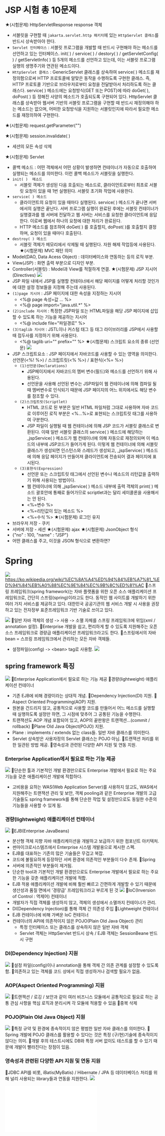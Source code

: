 # JSP 시험 총 10문제
★(시험문제) HttpServletResponse response 객체
- 서블릿을 구현할 때 `jakarta.servlet.http 패키지`에 있는 `HttpServlet 클래스`를 반드시 상속받아야 한다.
- `Servlet 인터페이스` : 서블릿 프로그램을 개발할 때 반드시 구현해야 하는 메소드를 선언하고 있는 인터페이스. init( ) / service( ) / destory( ) / getServletConfig( ) / getServletInfo( ) 등 5개의 메소드를 선언하고 있는데, 이는 서블릿 프로그램 실행의 생명주기와 연관된 메소드이다.
- `HttpServlet 클래스` : GenericServlet 클래스를 상속하여 service( ) 메소드를 재정의함으로써 HTTP 프로토콜에 알맞은 동작을 수행하도록 구현한 클래스. 즉, HTTP 프로토콜 기반으로 브라우저로부터 요청을 전달받아서 처리하도록 하는 클래스다. service( ) 메소드에는 요청방식(GET 또는 POST)에 따라 doGet( ), doPost( ) 등 정해진 사양의 메소드가 호출되도록 구현되어 있다. HttpServlet 클래스를 상속받아 웹서버 기반의 서블릿 프로그램을 구현할 때 반드시 재정의해야 하는 메소드는 없으며, 어떠한 요청방식을 지원하는 서블릿인지에 따라서 필요한 메소드를 재정의하여 구현한다.

★(시험문제) request.getParameter("")

★(시험문제) session.invalidate( )
- 세션의 모든 속성 삭제

★(시험문제) Servlet
- 콜백 메소드 : 어떤 객체에서 어떤 상황이 발생하면 컨테이너가 자동으로 호출하여 실행되는 메소드를 의미한다. 이런 콜백 메소드가 서블릿을 실행한다.
- `init( )  메소드`
  - 서블릿 객체가 생성된 다음 호출되는 메소드로, 클라이언트로부터 최초로 서블릿 요청이 있을 때 1번 실행된다. 서블릿 초기화 작업에 사용한다.
- `service( ) 메소드`
  - 클라이언트의 요청이 있을 때마다 실행된다. service( ) 메소드가 끝나면 서버에서의 실행은 끝난다. 서버 프로그램 실행이 완료된 후에는 서블릿 컨테이너가 실행결과를 웹 서버에 전달하고 웹 서버는 서비스를 요청한 클라이언트에 응답한다. 이로써 웹에서 하나의 요청에 대한 처리가 완료된다.
  - HTTP 메소드를 참조하여 doGet( ) 를 호출할지, doPost( )를 호출할지 결정하며, 요청이 있을 때마다 호출된다.
- `destroy( ) 메소드`
  - 서블릿 객체가 메모리에서 삭제될 때 실행된다. 자원 해제 작업등에 사용된다.
★(시험문제) MVC 패턴 의미
- Model(DAO, Data Acess Object) : 데이터베이스와 연동하는 등의 로직 부분.
- View(JSP) : 화면 출력 부분으로 디자인 부분.
- Controller(서블릿) : Model과 View를 적절하게 연결.
★(시험문제) JSP 지시어(Directives)
![](../image/Pasted%20image%2020240415171600.png)
- JSP 파일 내에서 JSP를 실행할 컨테이너에서 해당 페이지를 어떻게 처리할 것인가에 대한 설정 정보들을 지정해 주는데 사용된다.
- `(1)page 지시어` : JSP 페이지에 대한 속성을 지정하는 지시어
  - \<%@ page 속성=값 ... %>
  - \<%@ page import="java.util.\*" %>
- `(2)include 지시어` : 특정한 JSP파일 또는 HTML파일을 해당 JSP 페이지에 삽입할 수 있도록 하는 기능을 제공하는 지시어
  - \<%@ include file="파일경로" %>
- `(3)taglib 지시어` : JSTL이나 커스텀 태그 등 태그 라이브러리를 JSP에서 사용할 때 접두사를 지정하기 위해 사용된다.
  - \<%@ taglib uri="" prefix="" %>
★(시험문제) 스크립트 요소의 종류 (선언문)
![](../image/Pasted%20image%2020240415171500.png)
- JSP 스크립트요소 : JSP 페이지에서 자바코드를 사용할 수 있는 영역을 의미한다. 선언문(\<%!  %>) / 스크립트릿(\<%  %>) / 표현식(\<%=  %>)
  - `(1)선언문(Declarations)`
    - JSP페이지에서 자바코드의 멤버 변수(필드)와 메소드를 선언하기 위해 사용된다.
    - 선언문을 사용해 선언된 변수는 JSP파일이 웹 컨테이너에 의해 컴파일 될 때 멤버변수로 인식되기 때문에 JSP 페이지의 어느 위치에서도 해당 변수를 참조할 수 있다.
  - `(2)스크립트릿(Scriptlet)`
	 - HTML 코드로 된 부분은 일반 HTML 파일처럼 그대로 사용하며 자바 코드로 이루어진 로직 부분은 \<%...%>로 표현되는 스크립트릿 태그를 사용하여 구분한다.
	 - JSP 파일이 실행될 때 웹 컨테이너에 의해  JSP 코드가 서블릿 클래스로 변환된다. 이때 일반 서블릿 클래스의 service( ) 메소드에 해당하는 \_jspService( ) 메소드가 웹 컨테이너에 의해 자동으로 재정의되며 이 메소드의 내부에 JSP코드가 들어가게 된다. 이렇게 웹 컨테이너에 의해 서블릿 클래스가 생성되면 인스턴스와 스레드가 생성되고, \_jspService( ) 메소드에 의해 응답 페이지가 만들어져 클라이언트에 전송되어 결과 페이지에 표시된다.
  - `(3)표현식(Expression)`
	- 선언문 또는 스크립트릿 태그에서 선언된 변수나 메소드의 리턴값을 출력하기 위해 사용되는 방법이다.
	- 웹 컨테이너에 의해 \_jspService( ) 메소드 내부에 출력 객체의 print( ) 메소드 괄호안에 통째로 들어가므로 scriptlet과는 달리 세미콜론을 사용해서는 안 된다.
	- \<%=변수 %>
	- \<%=리턴값이 있는 메소드 %>
	- \<%=수식 %>
★(시험문제) 로그인 유지
- 브라우저 저장 - 쿠키
- 서버에 저장 - 세션
★(시험문제) ajax
★(시험문제) JsonObject 형식
- {"no" : 100, "name" : "JSP"}
- 어떤 클래스를 주고, 이것을 JSON 형식으로 변환하면?


# Spring
![](../image/Pasted%20image%2020240415170652.png)
https://ko.wikipedia.org/wiki/%EC%8A%A4%ED%94%84%EB%A7%81_%ED%94%84%EB%A0%88%EC%9E%84%EC%9B%8C%ED%81%AC
📌스프링 프레임워크(spring framework)는 자바 플랫폼을 위한 오픈 소스 애플리케이션 프레임워크로, 간단히 스프링(spring)이라고도 한다. 동적인 웹 사이트를 개발하기 위한 여러 가지 서비스를 제공하고 있다. 대한민국 공공기관의 웹 서비스 개발 시 사용을 권장하고 있는 전자정부 표준프레임워크 기반 기술로 쓰이고 있다.


![](../image/Pasted%20image%2020240415172036.png)
📌일반 자바 객체의 생성 -> 사용 -> 소멸 자체를 스프링 프레임워크에 위임(xml / annotation 설정).
📌Enterprise 개발을 쉽고, 편리하게 할 수 있도록 지원해주는 오픈소스 프레임워크로 경량급 애플리케이션 프레임워크라고도 한다.
📌스프링에서의 자바 bean = 스프링 프레임워크에서 관리하는 모든 자바 객체들.
- 설정파일(config) -> \<bean> tag로 사용함.
![](../image/Pasted%20image%2020240415172117.png)


## spring framework 특징
![](../image/Pasted%20image%2020240415172157.png)
📌Enterprise Application에서 필요로 하는 기능 제공
📌경량(lightweight) 애플리케이션 컨테이너
- 기존 EJB에 비해 경량이라는 상대적 개념.
📌Dependency Injection(DI) 지원.
📌Aspect Oriented Programming(AOP) 지원.
- 원본을 건드리지 않고, 공통적으로 사용할 코드를 만들어서 어느 메소드를 실행할 때 실행하도록 설정만 하면, 그 시점에 맞추어 그 공통된 기능을 수행한다.
- 트랜잭션도 AOP 개념 포함되어 있고, AOP의 끝판왕은 트랜잭션...(commit / rollback)
📌Plane Old Java Object(POJO) 지원.
- Plane : implements / extends 없는 class들. 일반 자바 클래스를 의미한다.
- Servlet 상속받은 사용자정의 Servlet 클래스는 POJO 아님.
📌트랜잭션 처리를 위한 일관된 방법 제공.
📌영속성과 관련된 다양한 API 지원 및 연동 지원.

### Enterprise Application에서 필요로 하는 기능 제공
![](../image/Pasted%20image%2020240415172540.png)
📌단순한 툴과 기본적인 개발 환경만으로도  Enterprise 개발에서 필요로 하는 주요 기능을 갖춘 애플리케이션 개발에 적합하다.
- 고비용을 요하는 WAS(Web Application Server)를 사용하지 않고도, WAS에서 지원해주는 트랜잭션 관리 및 보안, 객체 pooling과 같은 Enterprise 개발의 고급 기술들도 spring framework를 통해 단순한 작업 및 설정만으로도 동일한 수준의 기능들을 사용할 수 있게 됨.

### 경량(lightweight) 애플리케이션 컨테이너
![](../image/Pasted%20image%2020240415172007.png)
📌EJB(Enterprise JavaBeans)
- 분산형 객체 지향 자바 애플리케이션을 개발하고 보급하기 위한 컴포넌트 아키텍처.
- 썬마이크로시스템즈에서 Enterprise 시스템 개발용으로 제시한 스펙.
- EJB를 대표하는 기존의 많은 기술들은 무겁고 복잡.
- 코드에 불필요하게 등장하던 서버 환경에 의존적인 부분들이 다수 존재.
📌Spring
- 서버에 의존적인 부분들이 제거됨.
- 단순한 tool과 기본적인 개발 환경만으로도 Enterprise 개발에서 필요로 하는 주요한 기능을 갖춘 애플리케이션 개발에 적합.
- EJB 적용 애플리케이션 개발에 비해 훨씬 빠르고 간편하게 개발할 수 있기 때문에 생산성과 품질 면에서 '경량급' 프레임워크라고 부르게 된 것
![](../image/Pasted%20image%2020240415172617.png)
📌IoC(Inversion of Control : 역제어) 컨테이너
- 개발자가 직접 객체를 생성하지 않고, 객체의 생성에서 소멸까지 컨테이너가 관리.
- DI(Dependency Injection)를 통해 객체 간 의존성 주입
📌Lightweight 컨테이너
- EJB 컨테이너에 비해 가벼운 IoC 컨테이너
- 컨테이너의 API에 의존적이지 않은 POJO(Plain Old Java Object) 관리
  -  특정 인터페이스 또는 클래스를 상속하지 않은 일반 자바 객체
  - Servlet 객체는 HttpServlet 반드시 상속 / EJB 객체는 SessionBeane 반드시 구현


### DI(Dependency Injection) 지원
![](../image/Pasted%20image%2020240415172720.png)
📌설정 파일(config)이나 annotation을 통해 객체 간 의존 관계를 설정할 수 있도록 함.
📌의존하고 있는 객체를 코드 상에서 직접 생성하거나 검색할 필요가 없음.


### AOP(Aspect Oriented Programming) 지원
![](../image/Pasted%20image%2020240415172733.png)
📌트랜잭션 / 로깅 / 보안과 같이 여러 비즈니스 모듈에서 공통적으로 필요로 하는 공통 관심 사항을 핵심 로직과 분리시켜 각 모듈에 적용할 수 있음
📌중복 삭제


### POJO(Plain Old Java Object) 지원
![](../image/Pasted%20image%2020240415172916.png)
📌특정 규약 및 환경에 종속적이지 않은 평범한 일반 자바 클래스를 의미한다.
📌Spring 개발에 POJO 클래스를 활용할 수 있다는 것은 특정 (구/현)기술에 종속적이지 않다는 의미.
📌개발 후의 테스트시에도 DB와 특정 서버 없이도 테스트를 할 수 있기 때문에 개발이 빨라진다는 장점이 있음.


### 영속성과 관련된 다양한 API 지원 및 연동 지원
📌JDBC API를 비롯, iBatis(MyBatis) / Hibernate / JPA 등 데이터베이스 처리를 위해 널리 사용되는 library들과 연동을 지원한다.
![](../image/Pasted%20image%2020240415172950.png)

![](../image/sts3-zip설치%20톰캣10(2024-04-15).txt)

